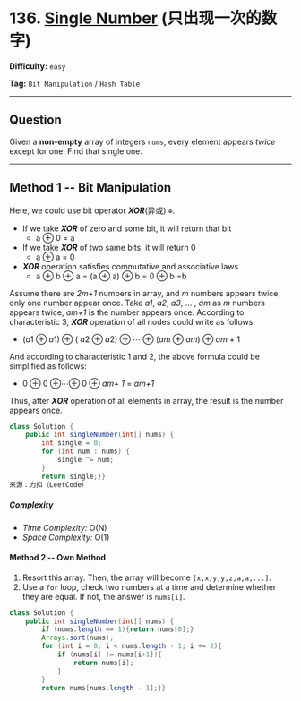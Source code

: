 # 136. [Single Number][SN] (只出现一次的数字)

[SN]: https://leetcode-cn.com/problems/single-number/	"Single Number"

**Difficulty:** `easy`

**Tag:** `Bit Manipulation` / `Hash Table`

------

## Question

Given a **non-empty** array of integers `nums`, every element appears *twice* except for one. Find that single one.

------

## Method 1 -- Bit Manipulation

 Here, we could use bit operator ***XOR***(异或) `⊕`.

- If we take ***XOR*** of zero and some bit, it will return that bit
  - a ⊕ 0 = a
- If we take ***XOR*** of two same bits, it will return 0
  - a ⊕ a = 0
- ***XOR*** operation satisfies commutative and associative laws 
  - a ⊕ b ⊕ a = (a ⊕ a) ⊕ b = 0 ⊕ b =b

Assume there are *2m+1* numbers in array, and *m* numbers appears twice, only one number appear once. Take *a1*, *a2*, *a3*, ... , *am* as *m* numbers appears twice, *am+1* is the number appears once. According to characteristic 3, ***XOR*** operation of all nodes could write as follows:

- (*a*1 ⊕ *a*1) ⊕ ( *a*2 ⊕ *a*2) ⊕ ⋯ ⊕ (*am* ⊕ *am*) ⊕ *am* + 1

And according to characteristic 1 and 2, the above formula could be simplified as follows:

- 0 ⊕ 0 ⊕⋯⊕ 0 ⊕ *am+ 1* = *am+1*

Thus, after ***XOR*** operation of all elements in array, the result is the number appears once.

```java
class Solution {
    public int singleNumber(int[] nums) {
        int single = 0;
        for (int num : nums) {
            single ^= num;
        }
        return single;}}
来源：力扣（LeetCode）
```

##### Complexity

- *Time Complexity:* O(N)
- *Space Complexity:* O(1)

#### Method 2 -- Own Method

1. Resort this array. Then, the array will become `[x,x,y,y,z,a,a,...]`.
2. Use a `for` loop, check two numbers at a time and determine whether they are equal. If not, the answer is `nums[i]`.

```java
class Solution {
    public int singleNumber(int[] nums) {
        if (nums.length == 1){return nums[0];}
        Arrays.sort(nums);
        for (int i = 0; i < nums.length - 1; i += 2){
            if (nums[i] != nums[i+1]){
                return nums[i];
            }
        }
        return nums[nums.length - 1];}}
```

